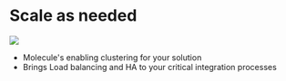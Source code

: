 # Scale as needed

<img src="https://vistavusolutions.com/wp-content/uploads/2020/05/Boomi-Molecule.jpg" class="img-right">

- Molecule's enabling clustering for your solution
- Brings Load balancing and HA to your critical integration processes